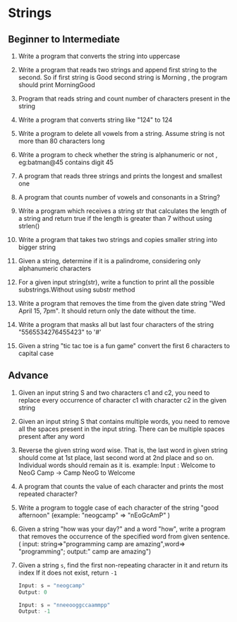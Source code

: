 # Strings

## Beginner to Intermediate

1. Write a program that converts the string into uppercase

1. Write a program that reads two strings and append first string to the second. So if first string is Good second string is Morning , the program should print MorningGood

1. Program that reads string and count number of characters present in the string

1. Write a program that converts string like "124" to 124

1. Write a program to delete all vowels from a string. Assume string is not more than 80 characters long

1. Write a program to check whether the string is alphanumeric or not , eg:batman@45 contains digit 45

1. A program that reads three strings and prints the longest and smallest one

1. A program that counts number of vowels and consonants in a String?

1. Write a program which receives a string str that calculates the length of a string and return true if the length is greater than 7 without using strlen()

1. Write a program that takes two strings and copies smaller string into bigger string

1. Given a string, determine if it is a palindrome, considering only alphanumeric characters

1. For a given input string(str), write a function to print all the possible substrings.Without using substr method

1. Write a program that removes the time from the given date string "Wed April 15, 7pm". It should return only the date without the time.

1. Write a program that masks all but last four characters of the string "5565534276455423" to '#'

1. Given a string "tic tac toe is a fun game" convert the first 6 characters to capital case

## Advance

1. Given an input string S and two characters c1 and c2, you need to replace every occurrence of character c1 with character c2 in the given string

1. Given an input string S that contains multiple words, you need to remove all the spaces present in the input string. There can be multiple spaces present after any word

1. Reverse the given string word wise. That is, the last word in given string should come at 1st place, last second word at 2nd place and so on. Individual words should remain as it is. example: Input : Welcome to NeoG Camp → Camp NeoG to Welcome

1. A program that counts the value of each character and prints the most repeated character?

1. Write a program to toggle case of each character of the string "good afternoon" (example: "neogcamp" ⇒ "nEoGcAmP" )

1. Given a string "how was your day?" and a word "how", write a program that removes the occurrence of the specified word from given sentence. ( input: string⇒"programming camp are amazing",word⇒ "programming"; output:" camp are amazing")

1. Given a string `s`, find the first non-repeating character in it and return its index If it does not exist, return `-1`
    ```javascript
    Input: s = "neogcamp"
    Output: 0

    Input: s = "nneeooggccaammpp"
    Output: -1
    ``` 